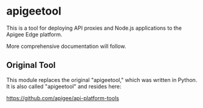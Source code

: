 # apigeetool

This is a tool for deploying API proxies and Node.js applications to the
Apigee Edge platform.

More comprehensive documentation will follow.

## Original Tool

This module replaces the original "apigeetool," which was written in Python.
It is also called "apigeetool" and resides here:

https://github.com/apigee/api-platform-tools
